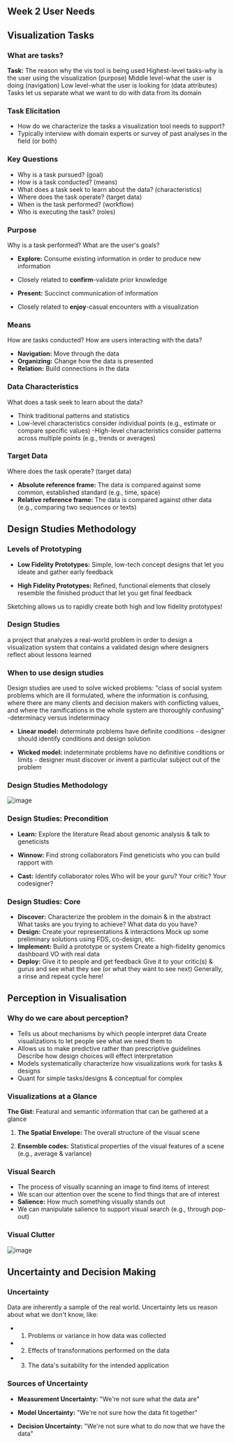 ## Week 2 User Needs 
## Visualization Tasks

### What are tasks? 
**Task:** The reason why the vis tool is being used Highest-level tasks-why is the user using the visualization (purpose) Middle level-what the user is doing (navigation) Low level-what the user is looking for (data attributes)
Tasks let us separate what we want to do with data from its domain

### Task Elicitation

- How do we characterize the tasks a visualization tool needs to support?
- Typically interview with domain experts or survey of past analyses in the field (or both)

### Key Questions

- Why is a task pursued? (goal) 
- How is a task conducted? (means) 
- What does a task seek to learn about the data? (characteristics) 
- Where does the task operate? (target data) 
- When is the task performed? (workflow)
-  Who is executing the task? (roles)

### Purpose

Why is a task performed? What are the user's goals?

- **Explore:** Consume existing information in order to produce new information

- Closely related to **confirm**-validate prior knowledge

- **Present:** Succinct communication of information

- Closely related to **enjoy**-casual encounters with a visualization

### Means

How are tasks conducted? How are users interacting with the data?
- **Navigation:** Move through the data
- **Organizing:** Change how the data is presented
- **Relation:** Build connections in the data

### Data Characteristics

What does a task seek to learn about the data? 
- Think traditional patterns and statistics
- Low-level characteristics consider individual points (e.g., estimate or compare specific values)
-High-level characteristics consider patterns across multiple points (e.g., trends or averages)

### Target Data

Where does the task operate? (target data)
- **Absolute reference frame:** The data is compared against some common, established standard (e.g., time, space)
- **Relative reference frame:** The data is compared against other data (e.g., comparing two sequences or texts)

## Design Studies Methodology

### Levels of Prototyping

- **Low Fidelity Prototypes:** Simple, low-tech concept designs that let you ideate and gather early feedback

- **High Fidelity Prototypes:** Refined, functional elements that closely resemble the finished product that let you get final feedback

Sketching allows us to rapidly create both high and low fidelity prototypes!

### Design Studies

a project that analyzes a real-world problem in order to design a visualization system that contains a validated design where designers reflect about lessons learned


### When to use design studies

Design studies are used to solve wicked problems: "class of social system problems which are ill formulated, where the information is confusing, where there are many clients and decision makers with conflicting values, and where the ramifications in the whole system are thoroughly confusing" -determinacy versus indeterminacy

- **Linear model:** determinate problems have definite conditions - designer should identify conditions and design solution

- **Wicked model:** indeterminate problems have no definitive conditions or limits - designer must discover or invent a particular subject out of the problem


### Design Studies Methodology
![image](https://user-images.githubusercontent.com/92245436/157853865-579f46dd-969b-4c0a-84bb-1a769fa85459.png)


### Design Studies: Precondition

- **Learn:** Explore the literature Read about genomic analysis & talk to geneticists

- **Winnow:** Find strong collaborators Find geneticists who you can build rapport with

- **Cast:** Identify collaborator roles Who will be your guru? Your critic? Your codesigner?


### Design Studies: Core

- **Discover:** Characterize the problem in the domain & in the abstract What tasks are you trying to achieve? What data do you have?
- **Design:** Create your representations & interactions Mock up some preliminary solutions using FDS, co-design, etc.
- **Implement:** Build a prototype or system Create a high-fidelity genomics dashboard VO with real data
- **Deploy:** Give it to people and get feedback Give it to your critic(s) & gurus and see what they see (or what they want to see next)
Generally, a rinse and repeat cycle here!

## Perception in Visualisation
### Why do we care about perception?
- Tells us about mechanisms by which people interpret data Create visualizations to let people see what we need them to
- Allows us to make predictive rather than prescriptive guidelines Describe how design choices will effect interpretation
- Models systematically characterize how visualizations work for tasks & designs
- Quant for simple tasks/designs & conceptual for complex

### Visualizations at a Glance

**The Gist:** Featural and semantic information that can be gathered at a glance

1) **The Spatial Envelope:** The overall structure of the visual scene

2) **Ensemble codes:** Statistical properties of the visual features of a scene (e.g., average & variance)


### Visual Search

- The process of visually scanning an image to find items of interest
- We scan our attention over the scene to find things that are of interest
- **Salience:** How much something visually stands out
- We can manipulate salience to support visual search (e.g., through pop-out)

### Visual Clutter
![image](https://user-images.githubusercontent.com/92245436/157864392-c2faba2b-fc58-49fb-9002-dae3b734edf5.png)

## Uncertainty and Decision Making

### Uncertainty

Data are inherently a sample of the real world. Uncertainty lets us reason about what we don't know, like:

- 1) Problems or variance in how data was collected

- 2) Effects of transformations performed on the data

- 3) The data's suitability for the intended application

### Sources of Uncertainty

- **Measurement Uncertainty:** "We're not sure what the data are"

- **Model Uncertainty:** "We're not sure how the data fit together"

- **Decision Uncertainty:** "We're not sure what to do now that we have the data"
